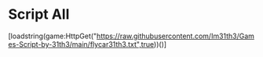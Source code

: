 # Script All
[loadstring(game:HttpGet("https://raw.githubusercontent.com/Im31th3/Games-Script-by-31th3/main/flycar31th3.txt",true))()]

